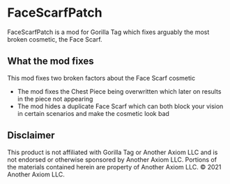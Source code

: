 # FaceScarfPatch
FaceScarfPatch is a mod for Gorilla Tag which fixes arguably the most broken cosmetic, the Face Scarf.

## What the mod fixes
This mod fixes two broken factors about the Face Scarf cosmetic
- The mod fixes the Chest Piece being overwritten which later on results in the piece not appearing
- The mod hides a duplicate Face Scarf which can both block your vision in certain scenarios and make the cosmetic look bad

## Disclaimer
This product is not affiliated with Gorilla Tag or Another Axiom LLC and is not endorsed or otherwise sponsored by Another Axiom LLC. Portions of the materials contained herein are property of Another Axiom LLC. © 2021 Another Axiom LLC.